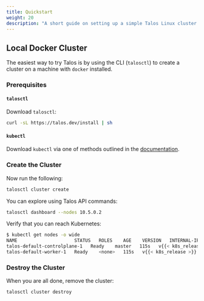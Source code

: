 ```yaml
---
title: Quickstart
weight: 20
description: "A short guide on setting up a simple Talos Linux cluster locally with Docker."
---
```


## Local Docker Cluster

The easiest way to try Talos is by using the CLI (`talosctl`) to create a cluster on a machine with `docker` installed.

### Prerequisites

#### `talosctl`

Download `talosctl`:

```bash
curl -sL https://talos.dev/install | sh
```

#### `kubectl`

Download `kubectl` via one of methods outlined in the [documentation](https://kubernetes.io/docs/tasks/tools/install-kubectl/).

### Create the Cluster

Now run the following:

```bash
talosctl cluster create
```

You can explore using Talos API commands:

```bash
talosctl dashboard --nodes 10.5.0.2
```

Verify that you can reach Kubernetes:

```bash
$ kubectl get nodes -o wide
NAME                     STATUS   ROLES    AGE    VERSION   INTERNAL-IP   EXTERNAL-IP   OS-IMAGE         KERNEL-VERSION   CONTAINER-RUNTIME
talos-default-controlplane-1   Ready    master   115s   v{{< k8s_release >}}   10.5.0.2      <none>        Talos ({{< release >}})   <host kernel>    containerd://1.5.5
talos-default-worker-1   Ready    <none>   115s   v{{< k8s_release >}}   10.5.0.3      <none>        Talos ({{< release >}})   <host kernel>    containerd://1.5.5
```

### Destroy the Cluster

When you are all done, remove the cluster:

```bash
talosctl cluster destroy
```
